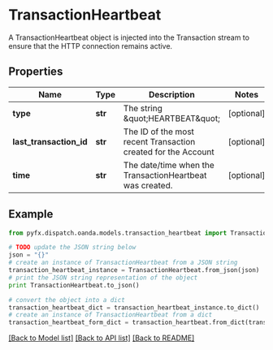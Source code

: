 # TransactionHeartbeat

A TransactionHeartbeat object is injected into the Transaction stream to ensure that the HTTP connection remains active.

## Properties
Name | Type | Description | Notes
------------ | ------------- | ------------- | -------------
**type** | **str** | The string \&quot;HEARTBEAT\&quot; | [optional] 
**last_transaction_id** | **str** | The ID of the most recent Transaction created for the Account | [optional] 
**time** | **str** | The date/time when the TransactionHeartbeat was created. | [optional] 

## Example

```python
from pyfx.dispatch.oanda.models.transaction_heartbeat import TransactionHeartbeat

# TODO update the JSON string below
json = "{}"
# create an instance of TransactionHeartbeat from a JSON string
transaction_heartbeat_instance = TransactionHeartbeat.from_json(json)
# print the JSON string representation of the object
print TransactionHeartbeat.to_json()

# convert the object into a dict
transaction_heartbeat_dict = transaction_heartbeat_instance.to_dict()
# create an instance of TransactionHeartbeat from a dict
transaction_heartbeat_form_dict = transaction_heartbeat.from_dict(transaction_heartbeat_dict)
```
[[Back to Model list]](../README.md#documentation-for-models) [[Back to API list]](../README.md#documentation-for-api-endpoints) [[Back to README]](../README.md)


